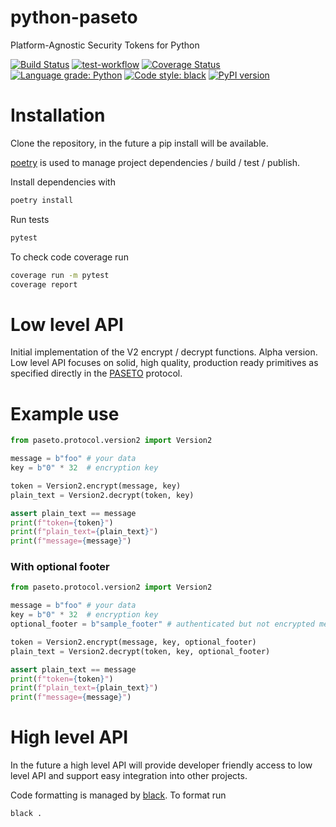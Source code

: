 # python-paseto
Platform-Agnostic Security Tokens for Python

[![Build Status](https://travis-ci.com/purificant/python-paseto.svg?branch=main)](https://travis-ci.com/purificant/python-paseto)
[![test-workflow](https://github.com/purificant/python-paseto/actions/workflows/test.yaml/badge.svg)](https://github.com/purificant/python-paseto/actions/workflows/test.yaml)
[![Coverage Status](https://coveralls.io/repos/github/purificant/python-paseto/badge.svg?branch=main)](https://coveralls.io/github/purificant/python-paseto?branch=main)
[![Language grade: Python](https://img.shields.io/lgtm/grade/python/g/purificant/python-paseto.svg?logo=lgtm&logoWidth=18)](https://lgtm.com/projects/g/purificant/python-paseto/context:python)
[![Code style: black](https://img.shields.io/badge/code%20style-black-000000.svg)](https://github.com/ambv/black)
[![PyPI version](https://badge.fury.io/py/python-paseto.svg)](https://badge.fury.io/py/python-paseto)


# Installation
Clone the repository, in the future a pip install will be available.

[poetry](https://github.com/sdispater/poetry#installation) is used to manage project
dependencies / build / test / publish.

Install dependencies with 
```bash
poetry install
```

Run tests
```bash
pytest
```

To check code coverage run
```bash
coverage run -m pytest
coverage report
```

# Low level API
Initial implementation of the V2 encrypt / decrypt functions. Alpha version.
Low level API focuses on solid, high quality, production ready primitives
as specified directly in the [PASETO](https://tools.ietf.org/html/draft-paragon-paseto-rfc-00) 
protocol.

# Example use
```python
from paseto.protocol.version2 import Version2

message = b"foo" # your data
key = b"0" * 32  # encryption key

token = Version2.encrypt(message, key)
plain_text = Version2.decrypt(token, key)

assert plain_text == message
print(f"token={token}")
print(f"plain_text={plain_text}")
print(f"message={message}")
```
### With optional footer
```python
from paseto.protocol.version2 import Version2

message = b"foo" # your data
key = b"0" * 32  # encryption key
optional_footer = b"sample_footer" # authenticated but not encrypted metadata

token = Version2.encrypt(message, key, optional_footer)
plain_text = Version2.decrypt(token, key, optional_footer)

assert plain_text == message
print(f"token={token}")
print(f"plain_text={plain_text}")
print(f"message={message}")
```

# High level API
In the future a high level API will provide developer friendly access to low level API
and support easy integration into other projects.

Code formatting is managed by [black](https://github.com/ambv/black). To format run
```bash
black .
```
